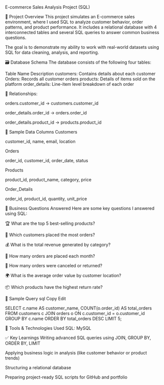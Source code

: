 E-commerce Sales Analysis Project (SQL)

🧠 Project Overview
This project simulates an E-commerce sales environment, where I used SQL to analyze customer behavior, order patterns, and product performance.
It includes a relational database with 4 interconnected tables and several SQL queries to answer common business questions.

The goal is to demonstrate my ability to work with real-world datasets using SQL for data cleaning, analysis, and reporting.

🗃️ Database Schema
The database consists of the following four tables:

Table Name	Description
customers:     Contains details about each customer
Orders:	 Records all customer orders
products:	 Details of items sold on the platform
order_details: Line-item level breakdown of each order

🔗 Relationships:

orders.customer_id → customers.customer_id

order_details.order_id → orders.order_id

order_details.product_id → products.product_id

🧩 Sample Data Columns
Customers

customer_id, name, email, location

Orders

order_id, customer_id, order_date, status

Products

product_id, product_name, category, price

Order_Details

order_id, product_id, quantity, unit_price

📌 Business Questions Answered
Here are some key questions I answered using SQL:

🏆 What are the top 5 best-selling products?

👥 Which customers placed the most orders?

💰 What is the total revenue generated by category?

📅 How many orders are placed each month?

🚫 How many orders were canceled or returned?

🌍 What is the average order value by customer location?

📦 Which products have the highest return rate?

🧮 Sample Query
sql
Copy
Edit

SELECT c.name AS customer_name,
       COUNT(o.order_id) AS total_orders
FROM customers c
JOIN orders o ON c.customer_id = o.customer_id
GROUP BY c.name
ORDER BY total_orders DESC
LIMIT 5;

🔧 Tools & Technologies Used
SQL: MySQL 

✅ Key Learnings
Writing advanced SQL queries using JOIN, GROUP BY, ORDER BY, LIMIT

Applying business logic in analysis (like customer behavior or product trends)

Structuring a relational database

Preparing project-ready SQL scripts for GitHub and portfolio



